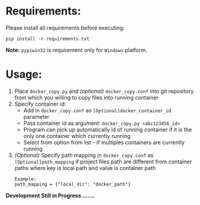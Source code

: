 # Requirements:

Please install all requirements before executing:
```
pip install -r requirements.txt
```

**Note:** `pypiwin32` is requirement only for `Windows` platform.


# Usage:

1. Place `docker_copy.py` and *(optional)* `docker_copy.conf` into git repository from which you willing to copy files into running container
2. Specify container id:
    * Add in `docker_copy.conf` as `[Optional]docker_container_id` parameter
    * Pass container id as argument: `docker_copy.py <abc123456_id>`
    * Program can pick up automatically id of running container if it is the only one container which currently running
    * Select from option from list - if multiples containers are currently running
3. *(Optional)* Specify path mapping in `docker_copy.conf` as `[Optional]path_mapping` if project files path are different from container paths where key is local path and value is container path <br/>
    ```
    Example:
    path_mapping = {"local_dir": "docker_path"}
    ``` 
    
    
**Development Still in Progress .......**

